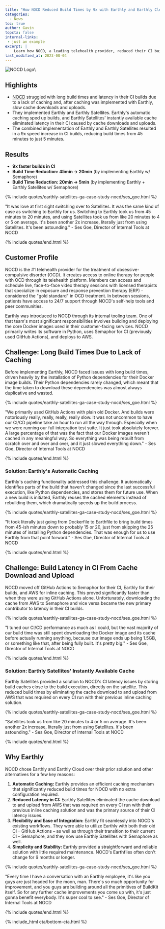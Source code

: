 ```yaml
---
title: "How NOCD Reduced Build Times by 9x with Earthly and Earthly Cloud"
categories:
  - News
toc: true
author: Gavin
topcta: false
internal-links:
 - just an example
excerpt: |
    Learn how NOCD, a leading telehealth provider, reduced their CI build times by 9x using Earthly and Earthly Cloud.
last_modified_at: 2023-08-04
---
```


![NOCD Logo]({{site.images}}{{page.slug}}/nocd.png)\

<div class=notice--info >

## Highlights

* [NOCD](https://www.treatmyocd.com/) struggled with long build times and latency in their CI builds due to a lack of caching and, after caching was implemented with Earthly, slow cache downloads and uploads.
* They implemented Earthly and Earthly Satellites. Earthly's automatic caching sped up builds, and Earthly Satellites' instantly available cache eliminated latency in their CI caused by cache downloads and uploads.
* The combined implementation of Earthly and Earthly Satellites resulted in a 9x speed increase in CI builds, reducing build times from 45 minutes to just 5 minutes.

</div>

## Results

* **9x faster builds in CI**
* **Build Time Reduction: 45min -> 20min** (by implementing Earthly w/ Semaphore)
* **Build Time Reduction: 20min -> 5min** (by implementing Earthly + Earthly Satellites w/ Semaphore)

{% include quotes/earthly-satellites-ga-case-study-nocd/ses_goe.html %}

"It was love at first sight switching over to Satellites. It was the same kind of case as switching to Earthly for us. Switching to Earthly took us from 45 minutes to 20 minutes, and using Satellites took us from like 20 minutes to 4 or 5 on average. It's been another 2x increase, literally just from using Satellites. It's been astounding." - Ses Goe, Director of Internal Tools at NOCD

{% include quotes/end.html %}

## Customer Profile

NOCD is the #1 telehealth provider for the treatment of obsessive-compulsive disorder (OCD). It creates access to online therapy for people with OCD through its telehealth platform. Members can access and schedule live, face-to-face video therapy sessions with licensed therapists that specialize in exposure and response prevention therapy (ERP) - considered the "gold standard" in OCD treatment. In between sessions, patients have access to 24/7 support through NOCD's self-help tools and peer communities.

Earthly was introduced to NOCD through its internal tooling team. One of that team's most significant responsibilities involves building and deploying the core Docker images used in their customer-facing services. NOCD primarily writes its software in Python, uses Semaphor for CI (previously used GitHub Actions), and deploys to AWS.

## Challenge: Long Build Times Due to Lack of Caching

Before implementing Earthly, NOCD faced issues with long build times, driven heavily by the installation of Python dependencies for their Docker image builds. Their Python dependencies rarely changed, which meant that the time taken to download these dependencies was almost always duplicative and wasted.

{% include quotes/earthly-satellites-ga-case-study-nocd/ses_goe.html %}

"We primarily used GitHub Actions with plain old Docker. And builds were notoriously really, really, really, really slow. It was not uncommon to have our CI/CD pipeline take an hour to run all the way through. Especially when we were running our full integration test suite. It just took absolutely forever. A large percentage of that was the fact that our Docker images weren't cached in any meaningful way. So everything was being rebuilt from scratch over and over and over, and it just slowed everything down." - Ses Goe, Director of Internal Tools at NOCD

{% include quotes/end.html %}

### Solution: Earthly's Automatic Caching

Earthly's caching functionality addressed this challenge. It automatically identifies parts of the build that haven't changed since the last successful execution, like Python dependencies, and stores them for future use. When a new build is initiated, Earthly reuses the cached elements instead of rebuilding them, which dramatically speeds up the build process.

{% include quotes/earthly-satellites-ga-case-study-nocd/ses_goe.html %}

"It took literally just going from Dockerfile to Earthfile to bring build times from 45-ish minutes down to probably 15 or 20, just from skipping the 25 minutes of installing Python dependencies. That was enough for us to use Earthly from that point forward." - Ses Goe, Director of Internal Tools at NOCD

{% include quotes/end.html %}

## Challenge: Build Latency in CI From Cache Download and Upload

NOCD moved off GitHub Actions to Semaphor for their CI, Earthly for their builds, and AWS for inline caching. This proved significantly faster than when they were using GitHub Actions alone. Unfortunately, downloading the cache from AWS to Semaphore and vice versa became the new primary contributor to latency in their CI builds.

{% include quotes/earthly-satellites-ga-case-study-nocd/ses_goe.html %}

"I tuned our CI/CD performance as much as I could, but the vast majority of our build time was still spent downloading the Docker image and its cache before actually running anything, because our image ends up being 1.5GB, or something like that, after being fully built. It's pretty big." - Ses Goe, Director of Internal Tools at NOCD

{% include quotes/end.html %}

### Solution: Earthly Satellites' Instantly Available Cache

Earthly Satellites provided a solution to NOCD's CI latency issues by storing build caches close to the build execution, directly on the satellite. This reduced build times by eliminating the cache download to and upload from AWS that was required on every CI run with their previous inline caching solution.

{% include quotes/earthly-satellites-ga-case-study-nocd/ses_goe.html %}

"Satellites took us from like 20 minutes to 4 or 5 on average. It's been another 2x increase, literally just from using Satellites. It's been astounding." - Ses Goe, Director of Internal Tools at NOCD

{% include quotes/end.html %}

## Why Earthly

NOCD chose Earthly and Earthly Cloud over their prior solution and other alternatives for a few key reasons:

1. **Automatic Caching:** Earthly provides an efficient caching mechanism that significantly reduced build times for NOCD with no extra configuration required.
2. **Reduced Latency in CI:** Earthly Satellites eliminated the cache download to and upload from AWS that was required on every CI run with their previous inline caching solution and was the primary source of their CI latency issues.
3. **Flexibility and Ease of Integration:** Earthly fit seamlessly into NOCD's existing workflows. They were able to utilize Earthly with both their old CI – GitHub Actions – as well as through their transition to their current CI – Semaphore,  and they now use Earthly Satellites with Semaphore as well.
4. **Simplicity and Stability:** Earthly provided a straightforward and reliable solution with little required maintenance. NOCD's Earthfiles often don't change for 6 months or longer.

{% include quotes/earthly-satellites-ga-case-study-nocd/ses_goe.html %}

"Every time I have a conversation with an Earthly employee, it's like you guys are just headed for the moon, man. There's so much opportunity for improvement, and you guys are building around all the primitives of BuildKit itself. So for any further cache improvements you come up with, it's just gonna benefit everybody. It's super cool to see." - Ses Goe, Director of Internal Tools at NOCD

{% include quotes/end.html %}

{% include_html cta/bottom-cta.html %}
